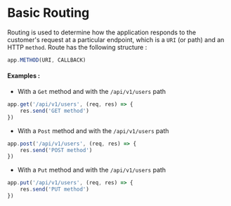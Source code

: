 # Basic Routing
Routing is used to determine how the application responds to the customer's request at a particular endpoint, which is a `URI` (or path) and an HTTP `method`.
Route has the following structure :
```javascript
app.METHOD(URI, CALLBACK)
```

#### Examples :
* With a `Get` method and with the `/api/v1/users` path
```javascript
app.get('/api/v1/users', (req, res) => {
    res.send('GET method')
})
```
* With a `Post` method and with the `/api/v1/users` path
```javascript
app.post('/api/v1/users', (req, res) => {
    res.send('POST method')
})
```
* With a `Put` method and with the `/api/v1/users` path
```javascript
app.put('/api/v1/users', (req, res) => {
    res.send('PUT method')
})
```